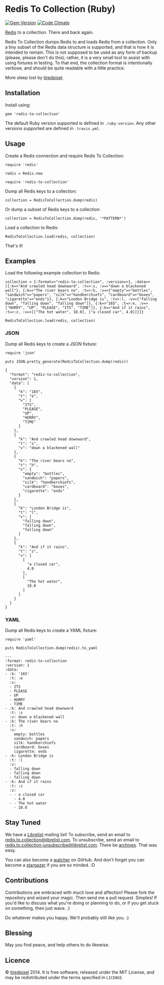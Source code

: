 # Redis To Collection (Ruby)

[![Gem Version](https://badge.fury.io/rb/redis-to-collection.png)](http://badge.fury.io/rb/redis-to-collection)
[![Code Climate](https://codeclimate.com/github/tiredpixel/redis-to-collection-rb.png)](https://codeclimate.com/github/tiredpixel/redis-to-collection-rb)

[Redis](http://redis.io/) to a collection. There and back again.

Redis To Collection dumps Redis to and loads Redis from a collection. Only a
tiny subset of the Redis data structure is supported, and that is how it is
intended to remain. This is not supposed to be used as any form of backup
(please, please don't do this); rather, it is a very small tool to assist with
using fixtures in testing. To that end, the collection format is intentionally
verbose, and should be quite readable with a little practice.

More sleep lost by [tiredpixel](http://www.tiredpixel.com).


## Installation

Install using:

    gem 'redis-to-collection'

The default Ruby version supported is defined in `.ruby-version`.
Any other versions supported are defined in `.travis.yml`.


## Usage

Create a Redis connection and require Redis To Collection:

    require 'redis'
    
    redis = Redis.new
    
    require 'redis-to-collection'

Dump all Redis keys to a collection:

    collection = RedisToCollection.dump(redis)

Or dump a subset of Redis keys to a collection:

    collection = RedisToCollection.dump(redis, '*PATTERN*')

Load a collection to Redis:

    RedisToCollection.load(redis, collection)

That's it!


## Examples

Load the following example collection to Redis:

    collection = {:format=>"redis-to-collection", :version=>1, :data=>[{:k=>"And crawled head downward", :t=>:s, :v=>"down a blackened wall"}, {:k=>"The river bears no", :t=>:h, :v=>{"empty"=>"bottles", "sandwich"=>"papers", "silk"=>"handkerchiefs", "cardboard"=>"boxes", "cigarette"=>"ends"}}, {:k=>"London Bridge is", :t=>:l, :v=>["falling down", "falling down", "falling down"]}, {:k=>"165", :t=>:e, :v=>["HURRY", "UP", "PLEASE", "ITS", "TIME"]}, {:k=>"And if it rains", :t=>:z, :v=>[["The hot water", 10.0], ["a closed car", 4.0]]}]}
    
    RedisToCollection.load(redis, collection)

### JSON

Dump all Redis keys to create a JSON fixture:

    require 'json'
    
    puts JSON.pretty_generate(RedisToCollection.dump(redis))

    {
      "format": "redis-to-collection",
      "version": 1,
      "data": [
        {
          "k": "165",
          "t": "e",
          "v": [
            "ITS",
            "PLEASE",
            "UP",
            "HURRY",
            "TIME"
          ]
        },
        {
          "k": "And crawled head downward",
          "t": "s",
          "v": "down a blackened wall"
        },
        {
          "k": "The river bears no",
          "t": "h",
          "v": {
            "empty": "bottles",
            "sandwich": "papers",
            "silk": "handkerchiefs",
            "cardboard": "boxes",
            "cigarette": "ends"
          }
        },
        {
          "k": "London Bridge is",
          "t": "l",
          "v": [
            "falling down",
            "falling down",
            "falling down"
          ]
        },
        {
          "k": "And if it rains",
          "t": "z",
          "v": [
            [
              "a closed car",
              4.0
            ],
            [
              "The hot water",
              10.0
            ]
          ]
        }
      ]
    }

### YAML

Dump all Redis keys to create a YAML fixture:

    require 'yaml'
    
    puts RedisToCollection.dump(redis).to_yaml

    ---
    :format: redis-to-collection
    :version: 1
    :data:
    - :k: '165'
      :t: :e
      :v:
      - ITS
      - PLEASE
      - UP
      - HURRY
      - TIME
    - :k: And crawled head downward
      :t: :s
      :v: down a blackened wall
    - :k: The river bears no
      :t: :h
      :v:
        empty: bottles
        sandwich: papers
        silk: handkerchiefs
        cardboard: boxes
        cigarette: ends
    - :k: London Bridge is
      :t: :l
      :v:
      - falling down
      - falling down
      - falling down
    - :k: And if it rains
      :t: :z
      :v:
      - - a closed car
        - 4.0
      - - The hot water
        - 10.0


## Stay Tuned

We have a [Librelist](http://librelist.com) mailing list!
To subscribe, send an email to <redis.to.collection@librelist.com>.
To unsubscribe, send an email to <redis.to.collection-unsubscribe@librelist.com>.
There be [archives](http://librelist.com/browser/redis.to.collection/).
That was easy.

You can also become a [watcher](https://github.com/tiredpixel/redis-to-collection-rb/watchers)
on GitHub. And don't forget you can become a [stargazer](https://github.com/tiredpixel/redis-to-collection-rb/stargazers) if you are so minded. :D


## Contributions

Contributions are embraced with much love and affection!
Please fork the repository and wizard your magic.
Then send me a pull request. Simples!
If you'd like to discuss what you're doing or planning to do, or if you get
stuck on something, then just wave. :)

Do whatever makes you happy. We'll probably still like you. :)


## Blessing

May you find peace, and help others to do likewise.


## Licence

© [tiredpixel](http://www.tiredpixel.com) 2014.
It is free software, released under the MIT License, and may be redistributed
under the terms specified in `LICENSE`.
